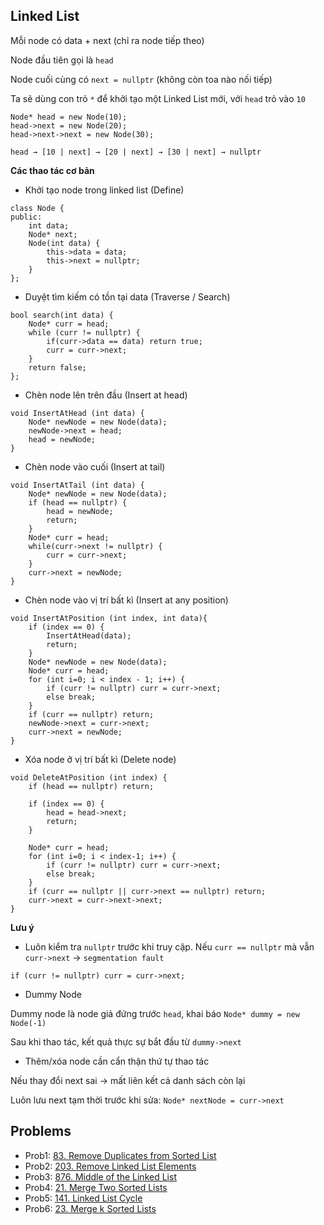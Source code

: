 ## Linked List 
Mỗi node có data + next (chỉ ra node tiếp theo)

Node đầu tiên gọi là `head`

Node cuối cùng có `next = nullptr` (không còn toa nào nối tiếp)

Ta sẽ dùng con trỏ `*` để khởi tạo một Linked List mới, với `head` trỏ vào `10` 
```
Node* head = new Node(10);      
head->next = new Node(20);     
head->next->next = new Node(30);

head → [10 | next] → [20 | next] → [30 | next] → nullptr
```

**Các thao tác cơ bản**

- Khởi tạo node trong linked list (Define)
```
class Node {
public:
    int data; 
    Node* next;
    Node(int data) {
        this->data = data;
        this->next = nullptr;
    }
};
```
- Duyệt tìm kiếm có tồn tại data (Traverse / Search) 
```
bool search(int data) {
    Node* curr = head; 
    while (curr != nullptr) {
        if(curr->data == data) return true;
        curr = curr->next;
    }
    return false;
};
```
- Chèn node lên trên đầu (Insert at head)
```
void InsertAtHead (int data) {
    Node* newNode = new Node(data);
    newNode->next = head;
    head = newNode;
}
```
- Chèn node vào cuối (Insert at tail) 
```
void InsertAtTail (int data) {
    Node* newNode = new Node(data);
    if (head == nullptr) {
        head = newNode;
        return;
    }
    Node* curr = head;
    while(curr->next != nullptr) {
        curr = curr->next;
    }
    curr->next = newNode;
}
``` 
- Chèn node vào vị trí bất kì (Insert at any position)
```
void InsertAtPosition (int index, int data){
    if (index == 0) {
        InsertAtHead(data);
        return;
    }
    Node* newNode = new Node(data);
    Node* curr = head;
    for (int i=0; i < index - 1; i++) {
        if (curr != nullptr) curr = curr->next;
        else break;
    }
    if (curr == nullptr) return;
    newNode->next = curr->next;
    curr->next = newNode;
}
```
- Xóa node ở vị trí bất kì (Delete node)
```
void DeleteAtPosition (int index) {
    if (head == nullptr) return;

    if (index == 0) {
        head = head->next;
        return;
    }

    Node* curr = head;
    for (int i=0; i < index-1; i++) {
        if (curr != nullptr) curr = curr->next;
        else break;
    }
    if (curr == nullptr || curr->next == nullptr) return;
    curr->next = curr->next->next;
}
```
**Lưu ý**

- Luôn kiểm tra `nullptr` trước khi truy cập. Nếu `curr == nullptr` mà vẫn `curr->next` → `segmentation fault`

``` 
if (curr != nullptr) curr = curr->next;
```
- Dummy Node 

Dummy node là node giả đứng trước `head`, khai báo `Node* dummy = new Node(-1)`

Sau khi thao tác, kết quả thực sự bắt đầu từ `dummy->next`

- Thêm/xóa node cần cẩn thận thứ tự thao tác

Nếu thay đổi next sai → mất liên kết cả danh sách còn lại

Luôn lưu next tạm thời trước khi sửa: `Node* nextNode = curr->next`



## Problems
- Prob1: [83. Remove Duplicates from Sorted List](https://leetcode.com/problems/remove-duplicates-from-sorted-list/description/)
- Prob2: [203. Remove Linked List Elements](https://leetcode.com/problems/remove-linked-list-elements/description/)
- Prob3: [876. Middle of the Linked List](https://leetcode.com/problems/middle-of-the-linked-list/description/)
- Prob4: [21. Merge Two Sorted Lists](https://leetcode.com/problems/merge-two-sorted-lists/description/)
- Prob5: [141. Linked List Cycle](https://leetcode.com/problems/linked-list-cycle/description/)
- Prob6: [23. Merge k Sorted Lists](https://leetcode.com/problems/merge-k-sorted-lists/description)
